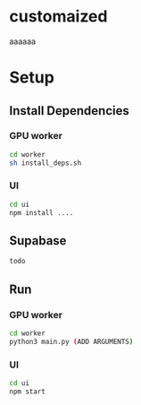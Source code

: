# customaized
aaaaaa


# Setup

## Install Dependencies

### GPU worker

```bash
cd worker
sh install_deps.sh
```

### UI
    
```bash
cd ui
npm install ....
```

## Supabase
    
```bash
todo
```

## Run

### GPU worker

```bash
cd worker
python3 main.py (ADD ARGUMENTS)
```

### UI
    
```bash
cd ui
npm start
```


